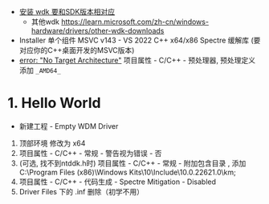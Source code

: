 
* [安装 wdk 要和SDK版本相对应](https://learn.microsoft.com/zh-cn/windows-hardware/drivers/download-the-wdk#download-icon-step-3-install-wdk)
	- 其他wdk https://learn.microsoft.com/zh-cn/windows-hardware/drivers/other-wdk-downloads
* Installer 单个组件 MSVC v143 - VS 2022 C++ x64/x86 Spectre 缓解库 (要对应你的C++桌面开发的MSVC版本)
* [error: "No Target Architecture"](https://blog.csdn.net/wcc27857285/article/details/85197877)  项目属性 - C/C++ - 预处理器, 预处理定义添加 `_AMD64_`

# 1. Hello World
* 新建工程 - Empty WDM Driver
1. 顶部环境	修改为 x64
1. 项目属性 - C/C++ - 常规 - 警告视为错误 - 否
1. (可选, 找不到ntddk.h时) 项目属性 - C/C++ - 常规 - 附加包含目录 , 添加C:\Program Files (x86)\Windows Kits\10\Include\10.0.22621.0\km;
1. 项目属性 - C/C++ - 代码生成 - Spectre Mitigation - Disabled
2. Driver Files 下的 .inf 删除（初学不用）